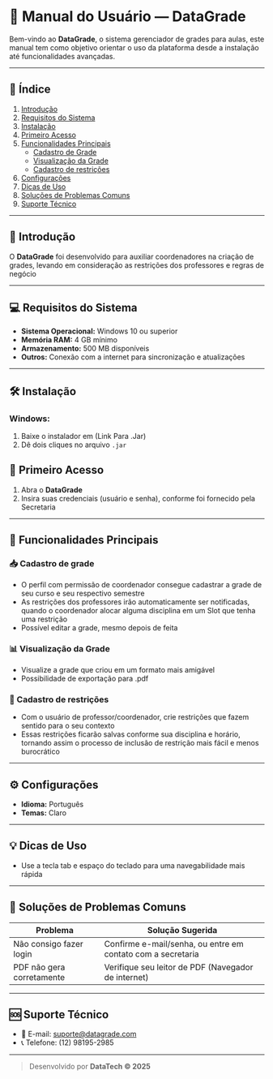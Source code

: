 # 📘 Manual do Usuário — DataGrade

Bem-vindo ao **DataGrade**, o sistema gerenciador de grades para aulas, este manual tem como objetivo orientar o uso da plataforma desde a instalação até funcionalidades avançadas.

---

## 📂 Índice

1. [Introdução](#introdução)
2. [Requisitos do Sistema](#requisitos-do-sistema)
3. [Instalação](#instalação)
4. [Primeiro Acesso](#primeiro-acesso)
5. [Funcionalidades Principais](#funcionalidades-principais)
   - [Cadastro de Grade](#Cadastro-de-grade)
   - [Visualização da Grade](#Visualização-da-Grade)
   - [Cadastro de restrições](#Cadastro-de-restrições)
6. [Configurações](#configurações)
7. [Dicas de Uso](#dicas-de-uso)
8. [Soluções de Problemas Comuns](#soluções-de-problemas-comuns)
9. [Suporte Técnico](#suporte-técnico)

---

## 📖 Introdução

O **DataGrade** foi desenvolvido para auxiliar coordenadores na criação de grades, levando em consideração as restrições dos professores e regras de negócio  

---

## 💻 Requisitos do Sistema

- **Sistema Operacional:** Windows 10 ou superior
- **Memória RAM:** 4 GB mínimo
- **Armazenamento:** 500 MB disponíveis
- **Outros:** Conexão com a internet para sincronização e atualizações

---

## 🛠️ Instalação

### Windows:

1. Baixe o instalador em (Link Para .Jar)
2. Dê dois cliques no arquivo `.jar`

## 🔑 Primeiro Acesso

1. Abra o **DataGrade**
2. Insira suas credenciais (usuário e senha), conforme foi fornecido pela Secretaria 

---

## 🚀 Funcionalidades Principais

### 📥 Cadastro de grade

- O perfil com permissão de coordenador consegue cadastrar a grade de seu curso e seu respectivo semestre
- As restrições dos professores irão automaticamente ser notificadas, quando o coordenador alocar alguma disciplina em um Slot que tenha uma restrição
- Possível editar a grade, mesmo depois de feita

### 📊 Visualização da Grade

- Visualize a grade que criou em um formato mais amigável
- Possibilidade de exportação para .pdf

### 📄 Cadastro de restrições

- Com o usuário de professor/coordenador, crie restrições que fazem sentido para o seu contexto
- Essas restrições ficarão salvas conforme sua disciplina e horário, tornando assim o processo de inclusão de restrição mais fácil e menos burocrático

---

## ⚙️ Configurações

- **Idioma:** Português
- **Temas:** Claro

---

## 💡 Dicas de Uso

- Use a tecla tab e espaço do teclado para uma navegabilidade mais rápida

---

## 🧯 Soluções de Problemas Comuns

| Problema                          | Solução Sugerida                                   |
|----------------------------------|----------------------------------------------------|
| Não consigo fazer login          | Confirme e-mail/senha, ou entre em contato com a secretaria         |
| PDF não gera corretamente  | Verifique seu leitor de PDF (Navegador de internet)  |

---

## 🆘 Suporte Técnico

- 📧 E-mail: suporte@datagrade.com
- 📞 Telefone: (12) 98195-2985 

---

> Desenvolvido por **DataTech © 2025**
